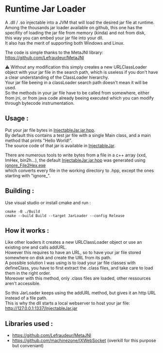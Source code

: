 ﻿# Runtime Jar Loader

A .dll / .so injectable into a JVM that will load the desired jar file at runtime.\
Among the thousands jar loader available on github, this one has the specifity of loading the jar file from memory (kinda) and not from disk,\
this way you can embed your jar file into your dll.\
It also has the merit of supporting both Windows and Linux.

The code is simple thanks to the MetaJNI library: https://github.com/Lefraudeur/MetaJNI

⚠️ Without any modification this simply creates a new URLClassLoader object with your jar file in the search path, which is useless if you don't have a clear understanding of the ClassLoader hierarchy.\
Your jar file beeing in a classLoader search path doesn't mean it will be used.\
So the methods in your jar file have to be called from somewhere, either from jni, or from java code already beeing executed which you can modify through bytecode instrumentation.

## Usage :
Put your jar file bytes in [InjectableJar.jar.hpp](src/InjectableJar.jar.hpp).\
By default this contains a test jar file with a single Main class, and a main method that prints "Hello World!".\
The source code of that jar is available in [InjectableJar](InjectableJar).

There are numerous tools to write bytes from a file in a c++ array (xxd, ImHex, bin2h...),
the default [InjectableJar.jar.hpp](src/InjectableJar.jar.hpp) was generated using [ignore_File2Hex.exe](InjectableJar/target/ignore_File2Hex.exe)\
which converts every file in the working directory to .hpp, except the ones starting with "ignore_".

## Building :
Use visual studio or install cmake and run :
```
cmake -B ./Build
cmake --build Build --target JarLoader --config Release
```

## How it works :
Like other loaders it creates a new URLClassLoader object or use an existing one and calls addURL.\
However this requires to have an URL, so to have your jar file stored somewhere on disk and create the URL from its path.\
A possible solution I was using is to load your jar file classes with defineClass, you have to first extract the .class files, and take care to load them in the right order.\
Moreover with this method, only .class files are loaded, other ressources aren't accessible.

So this JarLoader keeps using the addURL method, but gives it an http URL instead of a file path.\
This is why the dll starts a local webserver to host your jar file: http://127.0.0.1:1337/InjectableJar.jar

## Libraries used :
- https://github.com/Lefraudeur/MetaJNI
- https://github.com/machinezone/IXWebSocket (overkill for this purpose but conveniant)